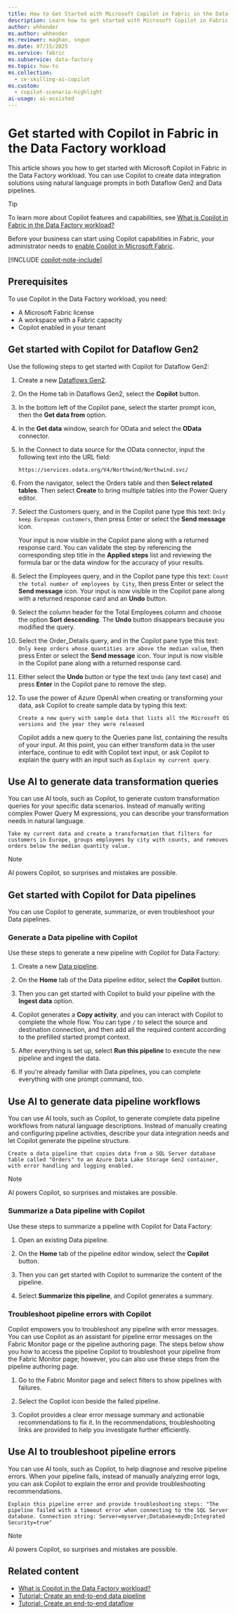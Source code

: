 ```yaml
---
title: How to Get Started with Microsoft Copilot in Fabric in the Data Factory Workload
description: Learn how to get started with Microsoft Copilot in Fabric in the Data Factory workload to use natural language for creating data integration solutions.
author: whhender
ms.author: whhender
ms.reviewer: maghan, sngun
ms.date: 07/15/2025
ms.service: fabric
ms.subservice: data-factory
ms.topic: how-to
ms.collection:
  - ce-skilling-ai-copilot
ms.custom:
  - copilot-scenario-highlight
ai-usage: ai-assisted
---
```


# Get started with Copilot in Fabric in the Data Factory workload

This article shows you how to get started with Microsoft Copilot in Fabric in the Data Factory workload. You can use Copilot to create data integration solutions using natural language prompts in both Dataflow Gen2 and Data pipelines.

> [!TIP]  
> To learn more about Copilot features and capabilities, see [What is Copilot in Fabric in the Data Factory workload?](copilot-fabric-data-factory.md)

Before your business can start using Copilot capabilities in Fabric, your administrator needs to [enable Copilot in Microsoft Fabric](../fundamentals/copilot-fabric-overview.md#enable-copilot).

[!INCLUDE [copilot-note-include](../includes/copilot-note-include.md)]

## Prerequisites

To use Copilot in the Data Factory workload, you need:

- A Microsoft Fabric license
- A workspace with a Fabric capacity
- Copilot enabled in your tenant

## Get started with Copilot for Dataflow Gen2

Use the following steps to get started with Copilot for Dataflow Gen2:

1. Create a new [Dataflows Gen2](../data-factory/tutorial-end-to-end-dataflow.md).

1. On the Home tab in Dataflows Gen2, select the **Copilot** button.

1. In the bottom left of the Copilot pane, select the starter prompt icon, then the **Get data from** option.

1. In the **Get data** window, search for OData and select the **OData** connector.

1. In the Connect to data source for the OData connector, input the following text into the URL field:

   ```http
   https://services.odata.org/V4/Northwind/Northwind.svc/
   ```

1. From the navigator, select the Orders table and then **Select related tables**. Then select **Create** to bring multiple tables into the Power Query editor.

1. Select the Customers query, and in the Copilot pane type this text: `Only keep European customers`, then press Enter or select the **Send message** icon.

   Your input is now visible in the Copilot pane along with a returned response card. You can validate the step by referencing the corresponding step title in the **Applied steps** list and reviewing the formula bar or the data window for the accuracy of your results.

1. Select the Employees query, and in the Copilot pane type this text: `Count the total number of employees by City`, then press Enter or select the **Send message** icon. Your input is now visible in the Copilot pane along with a returned response card and an **Undo** button.

1. Select the column header for the Total Employees column and choose the option **Sort descending**. The **Undo** button disappears because you modified the query.

1. Select the Order_Details query, and in the Copilot pane type this text: `Only keep orders whose quantities are above the median value`, then press Enter or select the **Send message** icon. Your input is now visible in the Copilot pane along with a returned response card.

1. Either select the **Undo** button or type the text `Undo` (any text case) and press **Enter** in the Copilot pane to remove the step.

1. To use the power of Azure OpenAI when creating or transforming your data, ask Copilot to create sample data by typing this text:

   `Create a new query with sample data that lists all the Microsoft OS versions and the year they were released`

   Copilot adds a new query to the Queries pane list, containing the results of your input. At this point, you can either transform data in the user interface, continue to edit with Copilot text input, or ask Copilot to explain the query with an input such as `Explain my current query`.

## Use AI to generate data transformation queries

You can use AI tools, such as Copilot, to generate custom transformation queries for your specific data scenarios. Instead of manually writing complex Power Query M expressions, you can describe your transformation needs in natural language.

```copilot-prompt
Take my current data and create a transformation that filters for customers in Europe, groups employees by city with counts, and removes orders below the median quantity value.
```

> [!NOTE]
> AI powers Copilot, so surprises and mistakes are possible.

## Get started with Copilot for Data pipelines

You can use Copilot to generate, summarize, or even troubleshoot your Data pipelines.

### Generate a Data pipeline with Copilot

Use these steps to generate a new pipeline with Copilot for Data Factory:

1. Create a new [Data pipeline](../data-factory/tutorial-end-to-end-pipeline.md).
1. On the **Home** tab of the Data pipeline editor, select the **Copilot** button.

1. Then you can get started with Copilot to build your pipeline with the **Ingest data** option.

1. Copilot generates a **Copy activity**, and you can interact with Copilot to complete the whole flow. You can type `/` to select the source and destination connection, and then add all the required content according to the prefilled started prompt context.

1. After everything is set up, select **Run this pipeline** to execute the new pipeline and ingest the data.

1. If you're already familiar with Data pipelines, you can complete everything with one prompt command, too.

## Use AI to generate data pipeline workflows

You can use AI tools, such as Copilot, to generate complete data pipeline workflows from natural language descriptions. Instead of manually creating and configuring pipeline activities, describe your data integration needs and let Copilot generate the pipeline structure.

```copilot-prompt
Create a data pipeline that copies data from a SQL Server database table called "Orders" to an Azure Data Lake Storage Gen2 container, with error handling and logging enabled.
```

> [!NOTE]
> AI powers Copilot, so surprises and mistakes are possible.

### Summarize a Data pipeline with Copilot

Use these steps to summarize a pipeline with Copilot for Data Factory:

1. Open an existing Data pipeline.

1. On the **Home** tab of the pipeline editor window, select the **Copilot** button.

1. Then you can get started with Copilot to summarize the content of the pipeline.

1. Select **Summarize this pipeline**, and Copilot generates a summary.

### Troubleshoot pipeline errors with Copilot

Copilot empowers you to troubleshoot any pipeline with error messages. You can use Copilot as an assistant for pipeline error messages on the Fabric Monitor page or the pipeline authoring page. The steps below show you how to access the pipeline Copilot to troubleshoot your pipeline from the Fabric Monitor page; however, you can also use these steps from the pipeline authoring page.

1. Go to the Fabric Monitor page and select filters to show pipelines with failures.

1. Select the Copilot icon beside the failed pipeline.

1. Copilot provides a clear error message summary and actionable recommendations to fix it. In the recommendations, troubleshooting links are provided to help you investigate further efficiently.

## Use AI to troubleshoot pipeline errors

You can use AI tools, such as Copilot, to help diagnose and resolve pipeline errors. When your pipeline fails, instead of manually analyzing error logs, you can ask Copilot to explain the error and provide troubleshooting recommendations.

```copilot-prompt
Explain this pipeline error and provide troubleshooting steps: "The pipeline failed with a timeout error when connecting to the SQL Server database. Connection string: Server=myserver;Database=mydb;Integrated Security=true"
```

> [!NOTE]
> AI powers Copilot, so surprises and mistakes are possible.

## Related content

- [What is Copilot in the Data Factory workload?](copilot-fabric-data-factory.md)
- [Tutorial: Create an end-to-end data pipeline](../data-factory/tutorial-end-to-end-pipeline.md)
- [Tutorial: Create an end-to-end dataflow](../data-factory/tutorial-end-to-end-dataflow.md)
